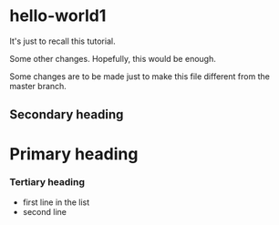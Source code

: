 # hello-world1
It's just to recall this tutorial.

Some other changes. Hopefully, this would be enough.

Some changes are to be made just to make this file different from the master branch.

## Secondary heading

# Primary heading

### Tertiary heading

* first line in the list
* second line
